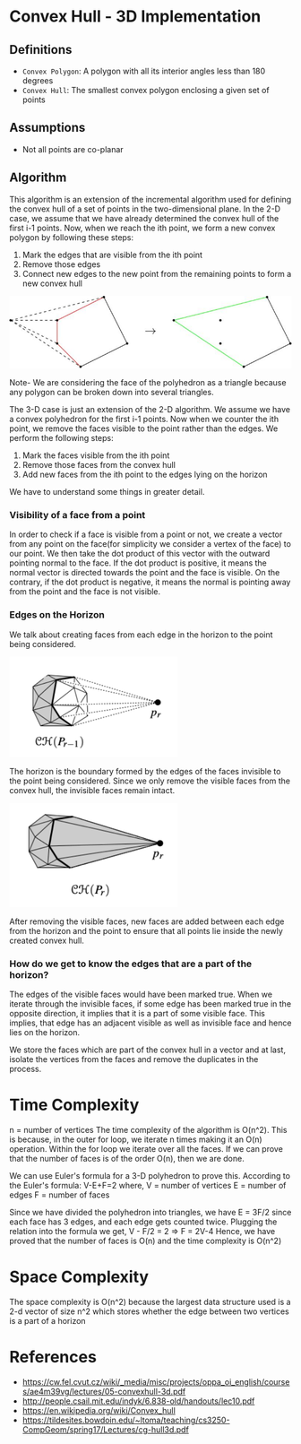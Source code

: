 # Convex Hull - 3D Implementation

## Definitions

- `Convex Polygon`: A polygon with all its interior angles less than 180 degrees
- `Convex Hull`: The smallest convex polygon enclosing a given set of points

## Assumptions
* Not all points are co-planar

## Algorithm

This algorithm is an extension of the incremental algorithm used for defining the convex hull of a set of points in the two-dimensional plane.
In the 2-D case, we assume that we have already determined the convex hull of the first i-1 points. Now, when we reach the ith point, we form a new convex polygon by following these steps:
1. Mark the edges that are visible from the ith point
2. Remove those edges
3. Connect new edges to the new point from the remaining points to form a new convex hull

<img src="./incremental.jpg" />

Note- We are considering the face of the polyhedron as a triangle because any polygon can be broken down into several triangles.

The 3-D case is just an extension of the 2-D algorithm. We assume we have a convex polyhedron for the first i-1 points. Now when we counter the ith point, we remove the faces visible to the point rather than the edges. We perform the following steps:
1. Mark the faces visible from the ith point
2. Remove those faces from the convex hull
3. Add new faces from the ith point to the edges lying on the horizon

We have to understand some things in greater detail.

### Visibility of a face from a point

In order to check if a face is visible from a point or not, we create a vector from any point on the face(for simplicity we consider a vertex of the face) to our point. We then take the dot product of this vector with the outward pointing normal to the face. If the dot product is positive, it means the normal vector is directed towards the point and the face is visible. On the contrary, if the dot product is negative, it means the normal is pointing away from the point and the face is not visible.

### Edges on the Horizon

We talk about creating faces from each edge in the horizon to the point being considered.

<img src="horizon1.png" width="300px"/>

The horizon is the boundary formed by the edges of the faces invisible to the point being considered. Since we only remove the visible faces from the convex hull, the invisible faces remain intact.

<img src="horizon2.png" width="300px"/>

After removing the visible faces, new faces are added between each edge from the horizon and the point to ensure that all points lie inside the newly created convex hull.

### How do we get to know the edges that are a part of the horizon?

The edges of the visible faces would have been marked true. When we iterate through the invisible faces, if some edge has been marked true in the opposite direction, it implies that it is a part of some visible face. This implies, that edge has an adjacent visible as well as invisible face and hence lies on the horizon.

We store the faces which are part of the convex hull in a vector and at last, isolate the vertices from the faces and remove the duplicates in the process.

# Time Complexity 

n = number of vertices
The time complexity of the algorithm is O(n^2). This is because, in the outer for loop, we iterate n times making it an O(n) operation. Within the for loop we iterate over all the faces. If we can prove that the number of faces is of the order O(n), then we are done.

We can use Euler's formula for a 3-D polyhedron to prove this. According to the Euler's formula:
V-E+F=2 where,
V = number of vertices
E = number of edges
F = number of faces

Since we have divided the polyhedron into triangles, we have E = 3F/2 since each face has 3 edges, and each edge gets counted twice. Plugging the relation into the formula we get,
V - F/2 = 2 => F = 2V-4
Hence, we have proved that the number of faces is O(n) and the time complexity is O(n^2)

# Space Complexity 

The space complexity is O(n^2) because the largest data structure used is a 2-d vector of size n^2 which stores whether the edge between two vertices is a part of a horizon

# References

* https://cw.fel.cvut.cz/wiki/_media/misc/projects/oppa_oi_english/courses/ae4m39vg/lectures/05-convexhull-3d.pdf
* http://people.csail.mit.edu/indyk/6.838-old/handouts/lec10.pdf
* https://en.wikipedia.org/wiki/Convex_hull
* https://tildesites.bowdoin.edu/~ltoma/teaching/cs3250-CompGeom/spring17/Lectures/cg-hull3d.pdf

